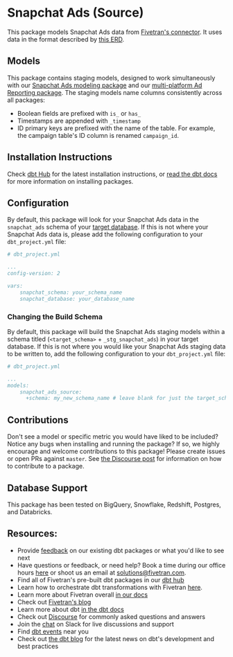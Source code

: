 # Snapchat Ads (Source)

This package models Snapchat Ads data from [Fivetran's connector](https://fivetran.com/docs/applications/snapchat-ads). It uses data in the format described by [this ERD](https://fivetran.com/docs/applications/snapchat-ads#schemainformation).

## Models

This package contains staging models, designed to work simultaneously with our [Snapchat Ads modeling package](https://github.com/fivetran/dbt_snapchat_ads) and our [multi-platform Ad Reporting package](https://github.com/fivetran/dbt_ad_reporting). The staging models name columns consistently across all packages:
 * Boolean fields are prefixed with `is_` or `has_`
 * Timestamps are appended with `_timestamp`
 * ID primary keys are prefixed with the name of the table. For example, the campaign table's ID column is renamed `campaign_id`.

## Installation Instructions

Check [dbt Hub](https://hub.getdbt.com/) for the latest installation instructions, or [read the dbt docs](https://docs.getdbt.com/docs/package-management) for more information on installing packages.

## Configuration

By default, this package will look for your Snapchat Ads data in the `snapchat_ads` schema of your [target database](https://docs.getdbt.com/docs/running-a-dbt-project/using-the-command-line-interface/configure-your-profile). If this is not where your Snapchat Ads data is, please add the following configuration to your `dbt_project.yml` file:

```yml
# dbt_project.yml

...
config-version: 2

vars:
    snapchat_schema: your_schema_name
    snapchat_database: your_database_name 
```

### Changing the Build Schema

By default, this package will build the Snapchat Ads staging models within a schema titled (`<target_schema>` + `_stg_snapchat_ads`) in your target database. If this is not where you would like your Snapchat Ads staging data to be written to, add the following configuration to your `dbt_project.yml` file:

```yml
# dbt_project.yml

...
models:
    snapchat_ads_source:
      +schema: my_new_schema_name # leave blank for just the target_schema
```

## Contributions

Don't see a model or specific metric you would have liked to be included? Notice any bugs when installing and running the package? If so, we highly encourage and welcome contributions to this package! 
Please create issues or open PRs against `master`. See [the Discourse post](https://discourse.getdbt.com/t/contributing-to-a-dbt-package/657) for information on how to contribute to a package.

## Database Support

This package has been tested on BigQuery, Snowflake, Redshift, Postgres, and Databricks.

## Resources:
- Provide [feedback](https://www.surveymonkey.com/r/DQ7K7WW) on our existing dbt packages or what you'd like to see next
- Have questions or feedback, or need help? Book a time during our office hours [here](https://calendly.com/fivetran-solutions-team/fivetran-solutions-team-office-hours) or shoot us an email at solutions@fivetran.com.
- Find all of Fivetran's pre-built dbt packages in our [dbt hub](https://hub.getdbt.com/fivetran/)
- Learn how to orchestrate dbt transformations with Fivetran [here](https://fivetran.com/docs/transformations/dbt).
- Learn more about Fivetran overall [in our docs](https://fivetran.com/docs)
- Check out [Fivetran's blog](https://fivetran.com/blog)
- Learn more about dbt [in the dbt docs](https://docs.getdbt.com/docs/introduction)
- Check out [Discourse](https://discourse.getdbt.com/) for commonly asked questions and answers
- Join the [chat](http://slack.getdbt.com/) on Slack for live discussions and support
- Find [dbt events](https://events.getdbt.com) near you
- Check out [the dbt blog](https://blog.getdbt.com/) for the latest news on dbt's development and best practices
